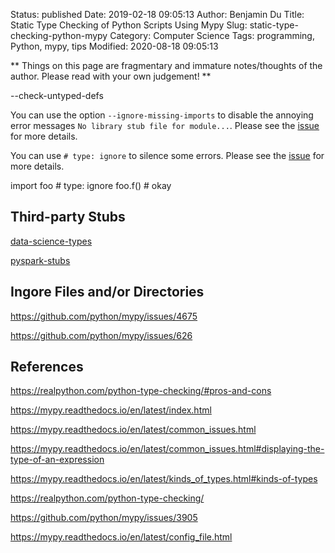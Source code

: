 Status: published
Date: 2019-02-18 09:05:13
Author: Benjamin Du
Title: Static Type Checking of Python Scripts Using Mypy
Slug: static-type-checking-python-mypy
Category: Computer Science
Tags: programming, Python, mypy, tips
Modified: 2020-08-18 09:05:13

**
Things on this page are fragmentary and immature notes/thoughts of the author.
Please read with your own judgement!
**


--check-untyped-defs

You can use the option `--ignore-missing-imports` to disable the annoying error messages `No library stub file for module...`.
Please see the [issue](https://github.com/python/mypy/issues/3905) for more details.

You can use `# type: ignore` to silence some errors.
Please see the [issue](https://github.com/python/mypy/issues/500) for more details.

import foo # type: ignore
foo.f()  # okay

## Third-party Stubs

[data-science-types](https://github.com/predictive-analytics-lab/data-science-types)

[pyspark-stubs](https://github.com/zero323/pyspark-stubs)

## Ingore Files and/or Directories

https://github.com/python/mypy/issues/4675

https://github.com/python/mypy/issues/626

## References

https://realpython.com/python-type-checking/#pros-and-cons

https://mypy.readthedocs.io/en/latest/index.html

https://mypy.readthedocs.io/en/latest/common_issues.html

https://mypy.readthedocs.io/en/latest/common_issues.html#displaying-the-type-of-an-expression

https://mypy.readthedocs.io/en/latest/kinds_of_types.html#kinds-of-types

https://realpython.com/python-type-checking/

https://github.com/python/mypy/issues/3905

https://mypy.readthedocs.io/en/latest/config_file.html